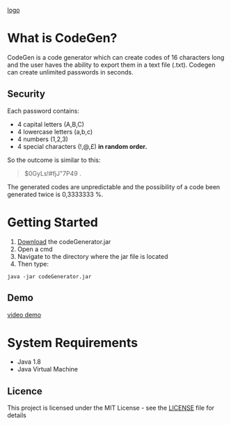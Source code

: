 [logo](./Readme_resources/logo.png)
# What is CodeGen?
CodeGen is a code generator which can create codes of 16 characters long and the 
user haves the ability to export them in a text file (.txt). Codegen can create unlimited passwords in seconds.
## Security
Each password contains: 

- 4 capital letters (A,B,C)
- 4 lowercase letters (a,b,c) 
- 4 numbers (1,2,3)
- 4 special characters (!,@,£)
**in random order.**

So the outcome is similar to this: 
> $0GyLs!#fjJ"7P49 .

The generated codes are unpredictable and the possibility of a code been generated twice is 0,3333333 %.

# Getting Started

1. [Download](https://github.com/georgelivas/Code-Generator/releases) the codeGenerator.jar
2. Open a cmd
3. Navigate to the directory where the jar file is located
4. Then type:

```
java -jar codeGenerator.jar 
```
## Demo
[video demo](./Readme_resources/codegen.mov)
# System Requirements

* Java 1.8 
* Java Virtual Machine




## Licence
This project is licensed under the MIT License - see the [LICENSE](https://github.com/georgelivas/Code-Generator/blob/master/Licence) file for details